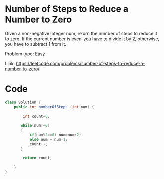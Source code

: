 # Number of Steps to Reduce a Number to Zero
Given a non-negative integer num, return the number of steps to reduce it to zero. If the current number is even, you have to divide it by 2, otherwise, you have to subtract 1 from it.

Problem type: Easy

Link: https://leetcode.com/problems/number-of-steps-to-reduce-a-number-to-zero/
# Code
```java
class Solution {
    public int numberOfSteps (int num) {
        
        int count=0;
        
       while(num!=0)
       {
           if(num%2==0) num=num/2;
           else num = num-1;
           count++;
       }
        
        return count;
        
    }
}
```
